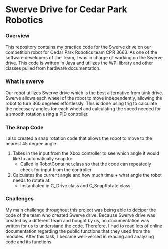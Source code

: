 # Swerve Drive for Cedar Park Robotics

### Overview
This repository contains my practice code for the Swerve drive on our competition robot for Cedar Park Robotics team CPR 3663. As one of the software developers of the Team, I was in charge of working on the Swerve drive. This code is written in Java and utilizes the WPI library and other classes pulled from hardware documentation.

### What is swerve
Our robot utilizes Swerve drive which is the best alternative from tank drive. Swerve allows each wheel of the robot to move independently, allowing the robot to turn 360 degrees effortlessly. This is done using trig to calculate the necessary angles for each wheel and calculating the speed needed for a smooth rotation using a PID controller.

### The Snap Code
I also created a snap rotation code that allows the robot to move to the nearest 45 degree angle.
1. Takes in the input from the Xbox controller to see which angle it would like to automatically snap to:
      - Called in RobotContainer.class so that the code can repeatedly check for input from the controller
2. Calculates the current angle and how much time + what angle the robot needs to rotate at.
      - Instantiated in C_Drive.class and C_SnapRotate.class
  
### Challenges
My main challenge throughout this project was being able to deciper the code of the team who created Swerve drive. Because Swerve drive was created by a different team and bought by us, no documentation was written for us to understand the code. Therefore, I had to read lots of online documentation regarding the public functions that they used from the modules. After this task, I became well-versed in reading and analyzing code and its functions.
